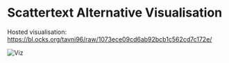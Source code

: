 # Scattertext Alternative Visualisation

Hosted visualisation:
https://bl.ocks.org/tavni96/raw/1073ece09cd6ab92bcb1c562cd7c172e/

![Viz](https://i.imgur.com/P7uKgMg.jpg)

